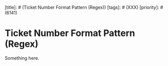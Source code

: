 [title]: # (Ticket Number Format Pattern (Regex))
[tags]: # (XXX)
[priority]: # (6141)
# Ticket Number Format Pattern (Regex)
Something here.
